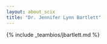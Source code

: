 ```yaml
---
layout: about_scix
title: "Dr. Jennifer Lynn Bartlett"
---
```


{% include _teambios/jbartlett.md %}